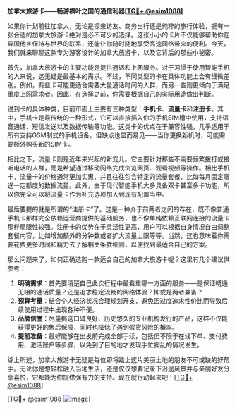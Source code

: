 **加拿大旅游卡——畅游枫叶之国的通信利器[[TG💪+ @esim1088](https://t.me/s/esim1088)]**

如果你计划前往加拿大，无论是探亲访友、商务出行还是纯粹的旅行体验，拥有一张合适的加拿大旅游卡绝对是必不可少的选择。这张小小的卡片不仅能够帮助你在异国他乡保持与世界的联系，还能让你随时随地享受高速网络带来的便利。今天，我们就来聊聊这款专为游客设计的加拿大旅游卡，以及它背后的那些小秘密。

首先，加拿大旅游卡的主要功能是提供通话和上网服务。对于习惯于使用智能手机的人来说，这无疑是最基本的需求。不过，不同类型的卡在具体功能上会有细微差别。例如，有些卡可能更适合需要大量通话时间的人群，而另一些则更倾向于满足重度上网需求者。因此，在选择之前，你需要根据自己的实际用途做出判断。

说到卡的具体种类，目前市面上主要有三种类型：**手机卡**、**流量卡**和**注册卡**。其中，手机卡是最传统的一种形式，它可以直接插入你的手机SIM槽中使用，支持语音通话、短信发送以及数据传输等功能。这类卡的优点在于兼容性强，几乎适用于所有支持GSM制式的手机设备。但缺点也显而易见——当你更换新机时，可能需要额外购买新的SIM卡。

相比之下，流量卡则是近年来兴起的新宠儿。它主要针对那些不需要频繁拨打或接听电话的人群，而是希望通过移动网络完成浏览网页、观看视频等操作。相比手机卡，流量卡的价格通常更加实惠，并且往往包含特定的流量套餐，比如每月固定赠送一定额度的数据流量。此外，由于现代智能手机大多具备双卡甚至多卡功能，所以你完全可以将流量卡作为补充选项加入到现有配置当中。

最后要提的就是所谓的“注册卡”了。这是一种介于前两者之间的存在，既不像普通手机卡那样完全依赖运营商提供的基础服务，也不像单纯依赖互联网连接的流量卡那样局限性较强。注册卡的优势在于灵活性更高，用户可以根据自身情况自由调整套餐内容，比如增加额外的分钟数或者扩大流量上限等等。当然，这也意味着你需要花费更多时间和精力去了解相关条款细则，以便找到最适合自己的方案。

那么问题来了，如何正确选购一款适合自己的加拿大旅游卡呢？这里有几个建议供参考：

1. **明确需求**：首先要清楚自己此次行程中最看重哪一方面的服务——是保证畅通无阻的通话质量？还是追求稳定流畅的网络体验？抑或是两者兼备？
2. **预算考量**：结合个人经济状况合理规划开支，避免因过度追求性价比而导致后续使用过程中出现各种不便。
3. **品牌信誉**：尽量挑选口碑良好、历史悠久的专业机构发行的产品，这样不仅能获得更好的售后保障，同时也降低了遇到假货风险的概率。
4. **提前准备**：最好能够在出发前完成全部手续，包括但不限于在线下单、支付费用、激活账户等步骤，以免到了目的地才发现手忙脚乱的情况发生。

综上所述，加拿大旅游卡无疑是每位即将踏上这片美丽土地的朋友不可或缺的好帮手。无论你是想轻松融入当地生活，还是仅仅想要记录下沿途风景并与亲朋好友分享喜悦，它都能为你提供强有力的支持。现在就行动起来吧！[[TG💪+ @esim1088](https://t.me/s/esim1088)]

[[TG💪+ @esim1088](https://t.me/s/esim1088) ![Image](https://i.postimg.cc/4NQfJmqS/Snipaste-2025-05-13-00-14-12.png)]